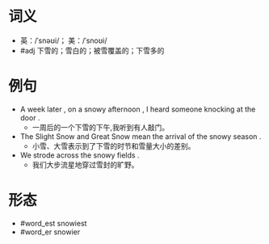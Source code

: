 # 词义
- 英：/ˈsnəʊi/； 美：/ˈsnoʊi/
- #adj 下雪的；雪白的；被雪覆盖的；下雪多的
# 例句
- A week later , on a snowy afternoon , I heard someone knocking at the door .
	- 一周后的一个下雪的下午,我听到有人敲门。
- The Slight Snow and Great Snow mean the arrival of the snowy season .
	- 小雪、大雪表示到了下雪的时节和雪量大小的差别。
- We strode across the snowy fields .
	- 我们大步流星地穿过雪封的旷野。
# 形态
- #word_est snowiest
- #word_er snowier

